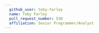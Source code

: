 ```yaml
---
  github_user: toby-farley
  name: Toby Farley
  pull_request_number: 530
  affiliation: Senior Programmer/Analyst
---
```

